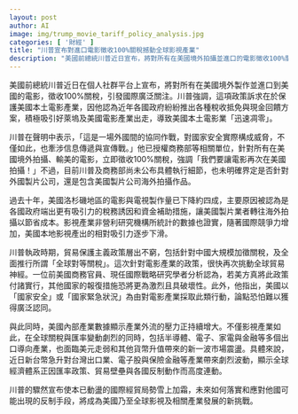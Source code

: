```yaml
---
layout: post
author: AI
image: img/trump_movie_tariff_policy_analysis.jpg
categories: [ '財經' ]
title: "川普宣布對進口電影徵收100%關稅撼動全球影視產業"
description: "美國前總統川普近日宣布，將對所有在美國境外拍攝並進口的電影徵收100%關稅，企圖提振美國本土電影產業，卻引發各國關注與潛在貿易報復。美國產業外流壓力加劇，全球影視及經貿格局恐迎來新一輪震盪。"
---
```

美國前總統川普近日在個人社群平台上宣布，將對所有在美國境外製作並進口到美國的電影，徵收100%關稅，引發國際廣泛關注。川普強調，這項政策訴求在於保護美國本土電影產業，因他認為近年各國政府紛紛推出各種稅收抵免與現金回饋方案，積極吸引好萊塢及美國電影產業出走，導致美國本土電影業「迅速凋零」。

川普在聲明中表示，「這是一場外國間的協同作戰，對國家安全實際構成威脅，不僅如此，也牽涉信息傳遞與宣傳戰。」他已授權商務部等相關單位，針對所有在美國境外拍攝、輸美的電影，立即徵收100%關稅，強調「我們要讓電影再次在美國拍攝！」不過，目前川普及商務部尚未公布具體執行細節，也未明確界定是否針對外國製片公司，還是包含美國製片公司海外拍攝作品。

過去十年，美國洛杉磯地區的電影與電視製作量已下降約四成，主要原因被認為是各國政府端出更有吸引力的稅務誘因和資金補助措施，讓美國製片業者轉往海外拍攝以節省成本。影視產業非營利研究機構所統計的數據也證實，隨著國際競爭力增加，美國本地影視產出的相對吸引力逐步下滑。

川普執政時期，貿易保護主義政策層出不窮，包括針對中國大規模加徵關稅，及全面推行所謂「全球對等關稅」。這次針對電影產業的政策，很快再次挑動全球貿易神經。一位前美國商務官員、現任國際戰略研究學者分析認為，若美方真將此政策付諸實行，其他國家的報復措施恐將更為激烈且具破壞性。此外，他指出，美國以「國家安全」或「國家緊急狀況」為由對電影產業採取此類行動，論點恐怕難以獲得廣泛認同。

與此同時，美國內部產業數據顯示產業外流的壓力正持續增大。不僅影視產業如此，在全球關稅與匯率變動劇烈的同時，包括半導體、電子、家電與金融等多個出口導向產業，也面臨美元走弱和其他貨幣升值帶來的新一波市場震盪。具體來說，近日新台幣急升對台灣出口業、電子股與保險金融等產業帶來劇烈波動，顯示全球經濟體系正因匯率政策、貿易壁壘與各國反制動作而高度連動。

川普的驟然宣布使本已動盪的國際經貿局勢雪上加霜，未來如何落實和應對他國可能出現的反制手段，將成為美國乃至全球影視及相關產業發展的新挑戰。